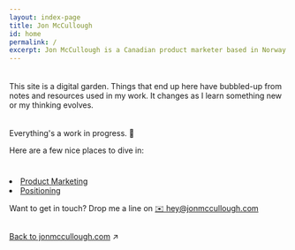 ```yaml
---
layout: index-page
title: Jon McCullough
id: home
permalink: /
excerpt: Jon McCullough is a Canadian product marketer based in Norway. Welcome to his digital garden. 🌳
---
```


<div class="hero-text">
  <p class="hero-title" style="padding-top: 20px;">This site is a digital garden. Things that end up here have bubbled-up from notes and resources used in my work. It changes as I learn something new or my thinking evolves.</p>
  
  <p class="hero-title" style="padding-top: 20px;">Everything's a work in progress. 🌱</p>
  
  <p style="padding-bottom: 8px;">Here are a few nice places to dive in:</p>
  <br>
  <li><a class="internal-link" href="/product-marketing/">Product Marketing</a></li>
  <li><a class="internal-link" href="/positioning">Positioning</a></li>
    
  <p>Want to get in touch? Drop me a line on <a href="mailto:hey@jonmccullough.com?subject=Hey there">✉️ hey@jonmccullough.com</a></p>
</div>

<div style="position: relative; width: 75%; float: left; display: block;">
<p><a class="internal-link" href="https://jonmccullough.com/">Back to jonmccullough.com</a> ↗</p>
</div>

